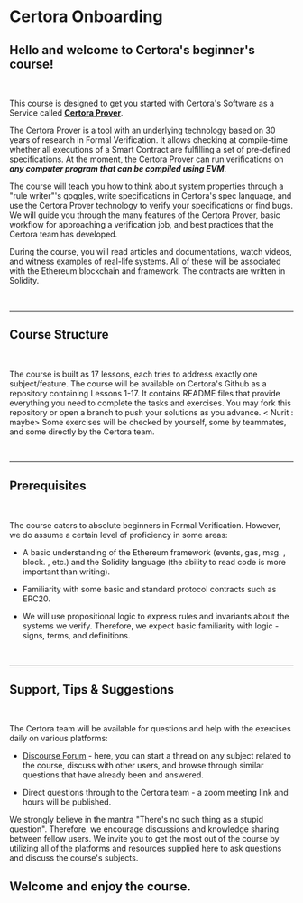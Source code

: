 # Certora Onboarding

## Hello and welcome to Certora's beginner's course!

</br>

This course is designed to get you started with Certora's Software as a Service called [**Certora Prover**](https://www.certora.com/#About).

The Certora Prover is a tool with an underlying technology based on 30 years of research in Formal Verification. It allows checking at compile-time whether all executions of a Smart Contract are fulfilling a set of pre-defined specifications. At the moment, the Certora Prover can run verifications on ***any computer program that can be compiled using EVM***.

The course will teach you how to think about system properties through a "rule writer"'s goggles, write specifications in Certora's spec language, and use the Certora Prover technology to verify your specifications or find bugs. We will guide you through the many features of the Certora Prover, basic workflow for approaching a verification job, and best practices that the Certora team has developed.

During the course, you will read articles and documentations, watch videos, and witness examples of real-life systems. All of these will be associated with the Ethereum blockchain and framework. The contracts are written in Solidity.

</br>

---

## Course Structure

</br>

The course is built as 17 lessons, each tries to address exactly one subject/feature.
The course will be available on Certora's Github as a repository containing Lessons 1-17. It contains README files that provide everything you need to complete the tasks and exercises. 
You may fork this repository or open a branch to push your solutions as you advance. < Nurit : maybe>
Some exercises will be checked by yourself, some by teammates, and some directly by the Certora team.

</br>

---

## Prerequisites

</br>

The course caters to absolute beginners in Formal Verification. However, we do assume a certain level of proficiency in some areas:

- A basic understanding of the Ethereum framework (events, gas, msg. , block. , etc.) and the Solidity language (the ability to read code is more important than writing).

- Familiarity with some basic and standard protocol contracts such as ERC20.

- We will use propositional logic to express rules and invariants about the systems we verify. Therefore, we expect basic familiarity with logic - signs, terms, and definitions.

</br>

---

## Support, Tips & Suggestions

</br>

The Certora team will be available for questions and help with the exercises daily on various platforms:

- [Discourse Forum](https://forum.certora.com/) - here, you can start a thread on any subject related to the course, discuss with other users, and browse through similar questions that have already been and answered.

- Direct questions through to the Certora team - a zoom meeting link and hours will be published.

We strongly believe in the mantra "There's no such thing as a stupid question". Therefore, we encourage discussions and knowledge sharing between fellow users. We invite you to get the most out of the course by utilizing all of the platforms and resources supplied here to ask questions and discuss the course's subjects.

## Welcome and enjoy the course.
